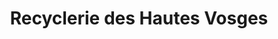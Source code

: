 ---
title: "Recyclerie des Hautes Vosges"
url: /cornimont/recyclerie-des-hautes-vosges/
shop: charité
---